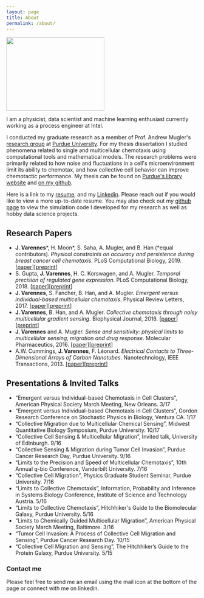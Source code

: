 ```yaml
---
layout: page
title: About
permalink: /about/
---
```


<img src="/images/austria16_selfie1.png" width="258" height="193">

I am a physicist, data scientist and machine learning enthusiast currently working as a process engineer at Intel.

I conducted my graduate research as a member of Prof. Andrew Mugler's [research group](http://www.physics.purdue.edu/mugler/home.html) at [Purdue University](http://www.physics.purdue.edu/).
For my thesis dissertation I studied phenomena related to single and multicellular chemotaxis using computational tools and mathematical models. The research problems were primarily related to how noise and fluctuations in a cell's microenvironment limit its ability to chemotax, and how collective cell behavior can improve chemotactic performance. My thesis can be found on [Purdue's library website](https://docs.lib.purdue.edu/dissertations/AAI10641410/) and [on my github](https://github.com/varennes/thesis).

Here is a link to my [resume](https://drive.google.com/open?id=1JPewVovPV52Y9IgzJ4LJZtkIuXs1ohM6), and my [Linkedin](https://www.linkedin.com/in/jvarennes/). Please reach out if you would like to view a more up-to-date resume. You may also check out my [github page](https://github.com/varennes) to view the simulation code I developed for my research as well as hobby data science projects.

## Research Papers

- **J. Varennes***, H. Moon*, S. Saha, A. Mugler, and B. Han (*equal contributors). *Physical constraints on accuracy and persistence during breast cancer cell chemotaxis*. PLoS Computational Biology, 2019. [[paper](https://journals.plos.org/ploscompbiol/article?id=10.1371/journal.pcbi.1006961)][[preprint](https://arxiv.org/abs/1904.00088)]
- S. Gupta, **J. Varennes**, H. C. Korswagen, and A. Mugler. *Temporal precision of regulated gene expression*. PLoS Computational Biology, 2018. [[paper](https://journals.plos.org/ploscompbiol/article?id=10.1371/journal.pcbi.1006201)][[preprint](https://arxiv.org/abs/1711.07918)]
- **J. Varennes**, S. Fancher, B. Han, and A. Mugler. *Emergent versus individual-based multicellular chemotaxis*. Physical Review Letters, 2017. [[paper](https://journals.aps.org/prl/abstract/10.1103/PhysRevLett.119.188101)][[preprint](https://arxiv.org/abs/1703.09666)]
- **J. Varennes**, B. Han, and A. Mugler. *Collective chemotaxis through noisy multicellular gradient sensing*. Biophysical Journal, 2016. [[paper](http://www.cell.com/biophysj/abstract/S0006-3495(16)30523-9)][[preprint](http://arxiv.org/abs/1605.00712)]
- **J. Varennes** and A. Mugler. *Sense and sensitivity: physical limits to multicellular sensing, migration and drug response*. Molecular Pharmaceutics, 2016. [[paper](http://pubs.acs.org/doi/abs/10.1021/acs.molpharmaceut.5b00899)][[preprint](http://arxiv.org/abs/1512.00496)]
- A.W. Cummings, **J. Varennes**, F. Léonard. *Electrical Contacts to Three-Dimensional Arrays of Carbon Nanotubes*. Nanotechnology, IEEE Transactions, 2013. [[paper](http://ieeexplore.ieee.org/abstract/document/6605560/)][[preprint](http://arxiv.org/abs/1403.3942)]

## Presentations & Invited Talks

-	“Emergent versus Individual-based Chemotaxis in Cell Clusters”, American Physical Society March Meeting, New Orleans. 3/17
- “Emergent versus Individual-based Chemotaxis in Cell Clusters”, Gordon Research Conference on Stochastic Physics in Biology, Ventura CA. 1/17
- “Collective Migration due to Multicellular Chemical Sensing”, Midwest Quantitative Biology Symposium, Purdue University. 10/17
- “Collective Cell Sensing & Multicellular Migration”, Invited talk, University of Edinburgh. 9/16
- “Collective Sensing & Migration during Tumor Cell Invasion”, Purdue Cancer Research Day, Purdue University. 9/16
- “Limits to the Precision and Speed of Multicellular Chemotaxis”, 10th Annual q-bio Conference, Vanderbilt University. 7/16
- “Collective Cell Migration”, Physics Graduate Student Seminar, Purdue University. 7/16
- “Limits to Collective Chemotaxis”, Information, Probability and Inference in Systems Biology Conference, Institute of Science and Technology Austria. 5/16
- “Limits to Collective Chemotaxis”, Hitchhiker's Guide to the Biomolecular Galaxy, Purdue University. 5/16
- “Limits to Chemically Guided Multicellular Migration”, American Physical Society March Meeting, Baltimore. 3/16
- “Tumor Cell Invasion: A Process of Collective Cell Migration and Sensing”, Purdue Cancer Research Day. 10/15
- “Collective Cell Migration and Sensing”, The Hitchhiker’s Guide to the Protein Galaxy, Purdue University. 5/15



### Contact me

Please feel free to send me an email using the mail icon at the bottom of the page or connect with me on linkedin.
